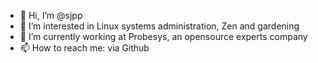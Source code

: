- 👋 Hi, I’m @sjpp
- 👀 I’m interested in Linux systems administration, Zen and gardening
- 🌱 I’m currently working at Probesys, an opensource experts company
- 📫 How to reach me: via Github

<!---
sjpp/sjpp is a ✨ special ✨ repository because its `README.md` (this file) appears on your GitHub profile.
You can click the Preview link to take a look at your changes.
--->
